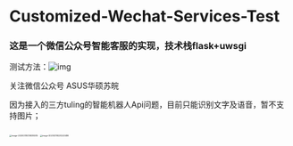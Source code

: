 # Customized-Wechat-Services-Test
### **这是一个微信公众号智能客服的实现，技术栈flask+uwsgi**

测试方法：![img](file:///C:/Users/Chengxin/Downloads/qrcode_for_gh_f5ed67ac4326_258.jpg)

关注微信公众号 ASUS华硕苏皖

因为接入的三方tuling的智能机器人Api问题，目前只能识别文字及语音，暂不支持图片；

<img src="C:\Users\Chengxin\AppData\Roaming\Typora\typora-user-images\image-20200319215839285.png" alt="image-20200319215839285" style="zoom:25%;" />

<img src="C:\Users\Chengxin\AppData\Roaming\Typora\typora-user-images\image-20200319220220486.png" alt="image-20200319220220486" style="zoom:25%;" />















